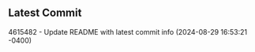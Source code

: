 
## Latest Commit
4615482 - Update README with latest commit info (2024-08-29 16:53:21 -0400) <Yunxi-Zhou>

